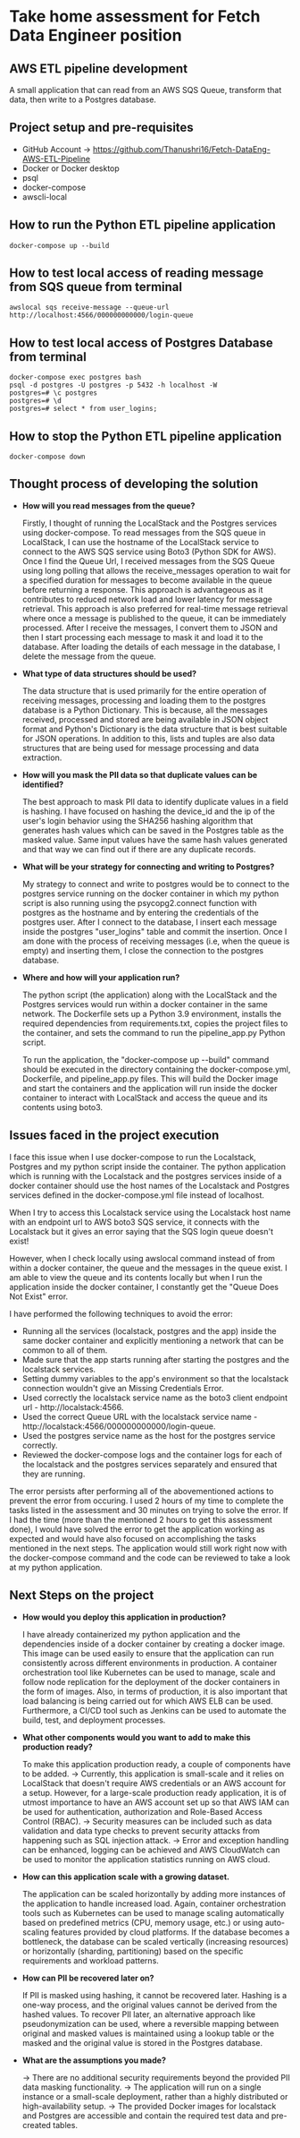 # Take home assessment for Fetch Data Engineer position

## AWS ETL pipeline development 

A small application that can read from an AWS SQS Queue, transform that data, then write to a Postgres database. 

## Project setup and pre-requisites

* GitHub Account -> https://github.com/Thanushri16/Fetch-DataEng-AWS-ETL-Pipeline
* Docker or Docker desktop
* psql
* docker-compose 
* awscli-local

## How to run the Python ETL pipeline application
```
docker-compose up --build 
```

## How to test local access of reading message from SQS queue from terminal
```
awslocal sqs receive-message --queue-url http://localhost:4566/000000000000/login-queue
```

## How to test local access of Postgres Database from terminal
```
docker-compose exec postgres bash
psql -d postgres -U postgres -p 5432 -h localhost -W
postgres=# \c postgres
postgres=# \d
postgres=# select * from user_logins;
```

## How to stop the Python ETL pipeline application
```
docker-compose down
```

## Thought process of developing the solution
- **How will you read messages from the queue?**
  
  Firstly, I thought of running the LocalStack and the Postgres services using docker-compose. To read messages from the SQS queue in LocalStack, I can use the hostname of the LocalStack service to connect to the AWS SQS service using Boto3 (Python SDK for AWS). Once I find the Queue Url, I received messages from the SQS Queue using long polling that allows the receive_messages operation to wait for a specified duration for messages to become available in the queue before returning a response. This approach is advantageous as it contributes to reduced network load and lower latency for message retrieval. This approach is also preferred for real-time message retrieval where once a message is published to the queue, it can be immediately processed. After I receive the messages, I convert them to JSON and then I start processing each message to mask it and load it to the database. After loading the details of each message in the database, I delete the message from the queue. 

- **What type of data structures should be used?**
    
  The data structure that is used primarily for the entire operation of receiving messages, processing and loading them to the postgres database is a Python Dictionary. This is because, all the messages received, processed and stored are being available in JSON object format and Python's Dictionary is the data structure that is best suitable for JSON operations. In addition to this, lists and tuples are also data structures that are being used for message processing and data extraction. 

- **How will you mask the PII data so that duplicate values can be identified?**
  
  The best approach to mask PII data to identify duplicate values in a field is hashing. I have focused on hashing the device_id and the ip of the user's login behavior using the SHA256 hashing algorithm that generates hash values which can be saved in the Postgres table as the masked value. Same input values have the same hash values generated and that way we can find out if there are any duplicate records. 

- **What will be your strategy for connecting and writing to Postgres?**

  My strategy to connect and write to postgres would be to connect to the postgres service running on the docker container in which my python script is also running using the psycopg2.connect function with postgres as the hostname and by entering the credentials of the postgres user. After I connect to the database, I insert each message inside the postgres "user_logins" table and commit the insertion. Once I am done with the process of receiving messages (i.e, when the queue is empty) and inserting them, I close the connection to the postgres database. 

- **Where and how will your application run?**

  The python script (the application) along with the LocalStack and the Postgres services would run within a docker container in the same network. The Dockerfile sets up a Python 3.9 environment, installs the required dependencies from requirements.txt, copies the project files to the container, and sets the command to run the pipeline_app.py Python script.
  
  To run the application, the "docker-compose up --build" command should be executed in the directory containing the docker-compose.yml, Dockerfile, and pipeline_app.py files. This will build the Docker image and start the containers and the application will run inside the docker container to interact with LocalStack and access the queue and its contents using boto3.

## Issues faced in the project execution

I face this issue when I use docker-compose to run the Localstack, Postgres and my python script inside the container. The python application which is running with the Localstack and the postgres services inside of a docker container should use the host names of the Localstack and Postgres services defined in the docker-compose.yml file instead of localhost.  

When I try to access this Localstack service using the Localstack host name with an endpoint url to AWS boto3 SQS service, it connects with the Localstack but it gives an error saying that the SQS login queue doesn't exist! 

However, when I check locally using awslocal command instead of from within a docker container, the queue and the messages in the queue exist. I am able to view the queue and its contents locally but when I run the application inside the docker container, I constantly get the "Queue Does Not Exist" error.

I have performed the following techniques to avoid the error:
* Running all the services (localstack, postgres and the app) inside the same docker container and explicitly mentioning a network that can be common to all of them. 
* Made sure that the app starts running after starting the postgres and the localstack services.
* Setting dummy variables to the app's environment so that the localstack connection wouldn't give an Missing Credentials Error. 
* Used correctly the localstack service name as the boto3 client endpoint url - http://localstack:4566.
* Used the correct Queue URL with the localstack service name - http://localstack:4566/000000000000/login-queue.
* Used the postgres service name as the host for the postgres service correctly.
* Reviewed the docker-compose logs and the container logs for each of the localstack and the postgres services separately and ensured that they are running.

The error persists after performing all of the abovementioned actions to prevent the error from occuring. I used 2 hours of my time to complete the tasks listed in the assessment and 30 minutes on trying to solve the error. If I had the time (more than the mentioned 2 hours to get this assessment done), I would have solved the error to get the application working as expected and would have also focused on accomplishing the tasks mentioned in the next steps. The application would still work right now with the docker-compose command and the code can be reviewed to take a look at my python application.


## Next Steps on the project

- **How would you deploy this application in production?**

  I have already containerized my python application and the dependencies inside of a docker container by creating a docker image. This image can be used easily to ensure that the application can run consistently across different environments in production. A container orchestration tool like Kubernetes can be used to manage, scale and follow node replication for the deployment of the docker containers in the form of images. Also, in terms of production, it is also important that load balancing is being carried out for which AWS ELB can be used. Furthermore, a CI/CD tool such as Jenkins can be used to automate the build, test, and deployment processes.

- **What other components would you want to add to make this production ready?**

  To make this application production ready, a couple of components have to be added. 
  -> Currently, this application is small-scale and it relies on LocalStack that doesn't require AWS credentials or an AWS account for a setup. However, for a large-scale production ready application, it is of utmost importance to have an AWS account set up so that AWS IAM can be used for authentication, authorization and Role-Based Access Control (RBAC).
  -> Security measures can be included such as data validation and data type checks to prevent security attacks from happening such as SQL injection attack. 
  -> Error and exception handling can be enhanced, logging can be achieved and AWS CloudWatch can be used to monitor the application statistics running on AWS cloud. 

- **How can this application scale with a growing dataset.**

  The application can be scaled horizontally by adding more instances of the application to handle increased load. Again, container orchestration tools such as Kubernetes can be used to manage scaling automatically based on predefined metrics (CPU, memory usage, etc.) or using auto-scaling features provided by cloud platforms. If the database becomes a bottleneck, the database can be scaled vertically (increasing resources) or horizontally (sharding, partitioning) based on the specific requirements and workload patterns.

- **How can PII be recovered later on?**

  If PII is masked using hashing, it cannot be recovered later. Hashing is a one-way process, and the original values cannot be derived from the hashed values. To recover PII later, an alternative approach like pseudonymization can be used, where a reversible mapping between original and masked values is maintained using a lookup table or the masked and the original value is stored in the Postgres database.

- **What are the assumptions you made?**

  -> There are no additional security requirements beyond the provided PII data masking functionality.
  -> The application will run on a single instance or a small-scale deployment, rather than a highly distributed or high-availability setup.
  -> The provided Docker images for localstack and Postgres are accessible and contain the required test data and pre-created tables.